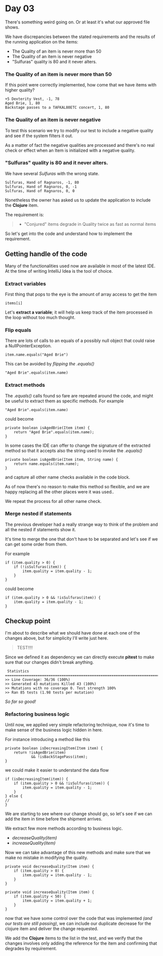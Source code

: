 # Day 03

There's something weird going on. Or at least it's what our approved file shows.

We have discrepancies between the stated requirements and the results of the running application on the items:

* The Quality of an item is never more than 50
* The Quality of an item is never negative
* "Sulfuras" quality is 80 and it never alters.


### The Quality of an item is never more than 50

If this point were correctly implemented, how come that we have items with higher quality?

```
+5 Dexterity Vest, -1, 78
Aged Brie, 1, 80
Backstage passes to a TAFKAL80ETC concert, 1, 80
```

### The Quality of an item is never negative

To test this scenario we try to modify our test to include a negative quality and see if the system filters it out.

As a matter of fact the negative qualities are processed and there's no real check or effect when an Item is initialized with a negative quality.

### "Sulfuras" quality is 80 and it never alters.

We have several _Sulfuras_ with the wrong state.

```
Sulfuras, Hand of Ragnaros, -1, 80
Sulfuras, Hand of Ragnaros, 0, -1
Sulfuras, Hand of Ragnaros, 0, 0
```

Nonetheless the owner has asked us to update the application to include the **Clojure** item.

The requirement is:
>- "Conjured" items degrade in Quality twice as fast as normal items

So let's get into the code and understand how to implement the requirement.

## Getting handle of the code

Many of the functionalities used now are available in most of the latest IDE.
At the time of writing IntelliJ Idea is the tool of choice.


### Extract variables
First thing that pops to the eye is the amount of array access to get the item
```
items[i]
```
Let's **extract a variable**; it will help us keep track of the item processed in the loop without too much thought.

### Flip equals

There are lots of calls to an equals of a possibly null object that could raise a NullPointerException.
```
item.name.equals("Aged Brie")
```
This can be avoided by _flipping the .equals()_
```
"Aged Brie".equals(item.name)
```

### Extract methods

The _.equals()_ calls found so fare are repeated around the code, and might be useful to extract them as specific methods.
For example
```
"Aged Brie".equals(item.name)
```
could become
```
private boolean isAgedBrie(Item item) {
    return "Aged Brie".equals(item.name);
}
```

In some cases the IDE can offer to change the signature of the extracted method so that it accepts also the string used to invoke the _.equals()_
```
private boolean isAgedBrie(Item item, String name) {
    return name.equals(item.name);
}
```
and capture all other name checks available in the code block.

As of now there's no reason to make this method so flexible, and we are happy replacing all the other places were it was used..

We repeat the process for all other name check.

### Merge nested if statements

The previous developer had a really strange way to think of the problem and all the nested if statements show it.

It's time to merge the one that don't have to be separated and let's see if we can get some order from them.

For example 
```
if (item.quality > 0) {
    if (!isSulfuras(item)) {
        item.quality = item.quality - 1;
    }
}
```

could become
```
if (item.quality > 0 && !isSulfuras(item)) {
    item.quality = item.quality - 1;
}
```

## Checkup point

I'm about to describe what we should have done at each one of the changes above, but for simplicity I'll write just here.

>TEST!!!!

Since we defined it as dependency we can directly execute **pitest** to make sure that our changes didn't break anything.

```
 Statistics
================================================================================
>> Line Coverage: 36/36 (100%)
>> Generated 43 mutations Killed 43 (100%)
>> Mutations with no coverage 0. Test strength 100%
>> Ran 85 tests (1.98 tests per mutation)
```

_So far so good!_


### Refactoring business logic

Until now, we applied very simple refactoring technique, now it's time to make sense of the business logic hidden in here.

For instance introducing a method like this 
```
private boolean isDecreasingItem(Item item) {
    return !isAgedBrie(item)
            && !isBackStagePass(item);
}
```
we could make it easier to understand the data flow
```
if (isDecreasingItem(item)) {
    if (item.quality > 0 && !isSulfuras(item)) {
        item.quality = item.quality - 1;
    }
} else {
//
}
```
We are starting to see where our change should go, so let's see if we can add the item in time before the shipment arrives.

We extract few more methods according to business logic.

* _decreaseQuality(item)_
* _increaseQuality(item)_

Now we can take advantage of this new methods and make sure that we make no mistake in modifying the quality.

```
private void decreaseQuality(Item item) {
    if (item.quality > 0) {
        item.quality = item.quality - 1;
    }
}

private void increaseQuality(Item item) {
    if (item.quality < 50) {
        item.quality = item.quality + 1;
    }
}
```

now that we have some control over the code that was implemented _(and our tests are still passing)_, we can include our duplicate decrease for the clojure item and deliver the change requested.

We add the **Clojure** items to the list in the test, and we verify that the changes involves only adding the reference for the item and confirming that degrades by requirement.
